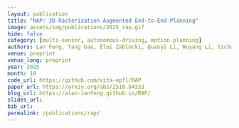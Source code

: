 ```yaml
---
layout: publication
title: "RAP: 3D Rasterization Augmented End-to-End Planning" 
image: assets/img/publications/2025_rap.gif
hide: false
category: [multi-sensor, autonomous-driving, motion-planning]
authors: Lan Feng, Yang Gao, Éloi Zablocki, Quanyi Li, Wuyang Li, Sichao Liu, Matthieu Cord, Alexandre Alahi
venue: preprint
venue_long: preprint
year: 2025
month: 10
code_url: https://github.com/vita-epfl/RAP
paper_url: https://arxiv.org/abs/2510.04333
blog_url: https://alan-lanfeng.github.io/RAP/
slides_url: 
bib_url: 
permalink: /publications/rap/
---
```

